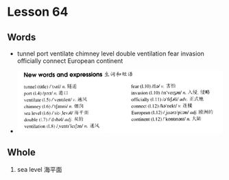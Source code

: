 # Lesson 64

## Words

- tunnel port ventilate chimney level double ventilation fear invasion officially connect European continent

- ![Words](../../../Images/Part2/07/words-64.png)

## Whole

1. sea level 海平面
